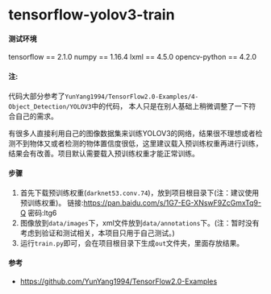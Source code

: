 # tensorflow-yolov3-train

#### 测试环境

tensorflow == 2.1.0
numpy == 1.16.4
lxml == 4.5.0
opencv-python == 4.2.0



#### 注:

代码大部分参考了`YunYang1994/TensorFlow2.0-Examples/4-Object_Detection/YOLOV3`中的代码， 本人只是在别人基础上稍微调整了一下符合自己的需求。

有很多人直接利用自己的图像数据集来训练YOLOV3的网络，结果很不理想或者检测不到物体又或者检测的物体置信度很低，这里建议载入预训练权重再进行训练，结果会有改善。项目默认需要载入预训练权重才能正常训练。



#### 步骤

1. 首先下载预训练权重(`darknet53.conv.74`)，放到项目根目录下(注：建议使用预训练权重)。
   链接:https://pan.baidu.com/s/1G7-EG-XNswF9ZcGmxTq9-Q  密码:ltg6
2. 图像放到`data/images`下，xml文件放到`data/annotations`下。(注：暂时没有考虑到验证和测试相关，本项目只用于自己测试。)
3. 运行`train.py`即可，会在项目根目录下生成`out`文件夹，里面存放结果。



#### 参考

- https://github.com/YunYang1994/TensorFlow2.0-Examples